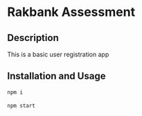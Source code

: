 # Rakbank Assessment

## Description

This is a basic user registration app

## Installation and Usage

```npm i```
<br/>
<br/>
```npm start```
<br/>






